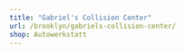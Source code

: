 ```yaml
---
title: "Gabriel's Collision Center"
url: /brooklyn/gabriels-collision-center/
shop: Autowerkstatt
---
```

